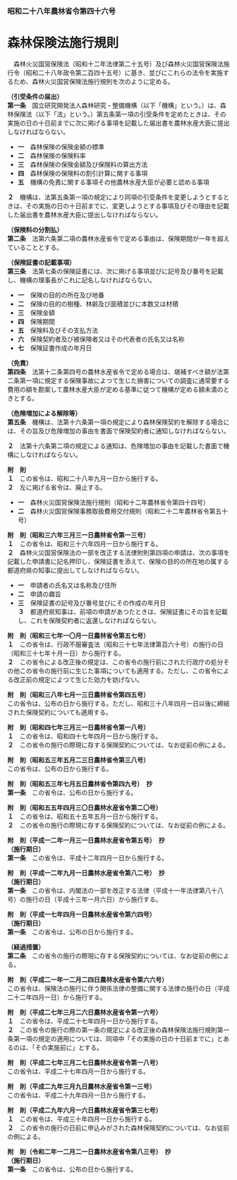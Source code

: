 ### 昭和二十八年農林省令第四十六号  
# 森林保険法施行規則  
　森林火災国営保険法（昭和十二年法律第二十五号）及び森林火災国営保険法施行令（昭和二十八年政令第二百四十五号）に基き、並びにこれらの法令を実施するため、森林火災国営保険法施行規則を次のように定める。  
  
**（引受条件の届出）**  
**第一条**　国立研究開発法人森林研究・整備機構（以下「機構」という。）は、森林保険法（以下「法」という。）第五条第一項の引受条件を定めたときは、その実施の日の十日前までに次に掲げる事項を記載した届出書を農林水産大臣に提出しなければならない。  
* **一**　森林保険の保険金額の標準  
* **二**　森林保険の保険料率  
* **三**　森林保険の保険金額及び保険料の算出方法  
* **四**　森林保険の保険料の割引計算に関する事項  
* **五**　機構の免責に関する事項その他農林水産大臣が必要と認める事項  
  
**２**　機構は、法第五条第一項の規定により同項の引受条件を変更しようとするときは、その実施の日の十日前までに、変更しようとする事項及びその理由を記載した届出書を農林水産大臣に提出しなければならない。  
  
**（保険料の分割払）**  
**第二条**　法第六条第二項の農林水産省令で定める事由は、保険期間が一年を超えていることとする。  
  
**（保険証書の記載事項）**  
**第三条**　法第七条の保険証書には、次に掲げる事項並びに記号及び番号を記載し、機構の理事長がこれに記名しなければならない。  
* **一**　保険の目的の所在及び地番  
* **二**　保険の目的の樹種、林齢及び面積並びに本数又は材積  
* **三**　保険金額  
* **四**　保険期間  
* **五**　保険料及びその支払方法  
* **六**　保険契約者及び被保険者又はその代表者の氏名又は名称  
* **七**　保険証書作成の年月日  
  
**（免責）**  
**第四条**　法第十二条第四号の農林水産省令で定める場合は、塡補すべき額が法第二条第一項に規定する保険事故によつて生じた損害についての調査に通常要する費用の額を勘案して農林水産大臣が定める基準に従つて機構が定める額未満のときとする。  
  
**（危険増加による解除等）**  
**第五条**　機構は、法第十六条第一項の規定により森林保険契約を解除する場合には、その旨及び危険増加の事由を書面で保険契約者に通知しなければならない。  
  
**２**　法第十六条第二項の規定による通知は、危険増加の事由を記載した書面で機構にしなければならない。  
  
**附　則**  
**１**　この省令は、昭和二十八年九月一日から施行する。  
**２**　左に掲げる省令は、廃止する。  
* **一**　森林火災国営保険法施行規則（昭和十二年農林省令第四十四号）  
* **二**　森林火災国営保険事務取扱費用交付規則（昭和二十二年農林省令第五十号）  
  
**附　則（昭和三六年三月三一日農林省令第一三号）**  
**１**　この省令は、昭和三十六年四月一日から施行する。  
**２**　森林火災国営保険法の一部を改正する法律附則第四項の申請は、次の事項を記載した申請書に記名押印し、保険証書を添えて、保険の目的の所在地の属する都道府県の知事に提出してしなければならない。  
* **一**　申請者の氏名又は名称及び住所  
* **二**　申請の趣旨  
* **三**　保険証書の記号及び番号並びにその作成の年月日  
**３**　都道府県知事は、前項の申請があつたときは、保険証書にその旨を記載し、これを保険契約者に返還しなければならない。  
  
**附　則（昭和三七年一〇月一日農林省令第五七号）**  
**１**　この省令は、行政不服審査法（昭和三十七年法律第百六十号）の施行の日（昭和三十七年十月一日）から施行する。  
**２**　この省令による改正後の規定は、この省令の施行前にされた行政庁の処分その他この省令の施行前に生じた事項についても適用する。ただし、この省令による改正前の規定によつて生じた効力を妨げない。  
  
**附　則（昭和三八年七月一三日農林省令第四五号）**  
この省令は、公布の日から施行する。ただし、昭和三十八年四月一日以後に締結された保険契約についても適用する。  
  
**附　則（昭和四七年三月三一日農林省令第一八号）**  
**１**　この省令は、昭和四十七年四月一日から施行する。  
**２**　この省令の施行の際現に存する保険契約については、なお従前の例による。  
  
**附　則（昭和五三年五月二三日農林省令第三八号）**  
この省令は、公布の日から施行する。  
  
**附　則（昭和五三年七月五日農林省令第四九号）　抄**  
**第一条**　この省令は、公布の日から施行する。  
  
**附　則（昭和五五年四月三〇日農林水産省令第二〇号）**  
**１**　この省令は、昭和五十五年五月一日から施行する。  
**２**　この省令の施行の際現に存する保険契約については、なお従前の例による。  
  
**附　則（平成一二年一月三一日農林水産省令第五号）　抄**  
**（施行期日）**  
**第一条**　この省令は、平成十二年四月一日から施行する。  
  
**附　則（平成一二年九月一日農林水産省令第八二号）　抄**  
**（施行期日）**  
**第一条**　この省令は、内閣法の一部を改正する法律（平成十一年法律第八十八号）の施行の日（平成十三年一月六日）から施行する。  
  
**附　則（平成一七年四月一日農林水産省令第六四号）**  
**（施行期日）**  
**第一条**　この省令は、公布の日から施行する。  
  
**（経過措置）**  
**第二条**　この省令の施行の際現に存する保険契約については、なお従前の例による。  
  
**附　則（平成二一年一二月二四日農林水産省令第六六号）**  
この省令は、保険法の施行に伴う関係法律の整備に関する法律の施行の日（平成二十二年四月一日）から施行する。  
  
**附　則（平成二七年三月二六日農林水産省令第一六号）**  
**１**　この省令は、平成二十七年四月一日から施行する。  
**２**　この省令の施行の際の第一条の規定による改正後の森林保険法施行規則第一条第一項の規定の適用については、同項中「その実施の日の十日前までに」とあるのは、「その実施前に」とする。  
  
**附　則（平成二七年三月二七日農林水産省令第一八号）**  
この省令は、平成二十七年四月一日から施行する。  
  
**附　則（平成二九年三月九日農林水産省令第一三号）**  
この省令は、平成二十九年四月一日から施行する。  
  
**附　則（平成二九年六月一六日農林水産省令第三七号）**  
**１**　この省令は、平成三十年四月一日から施行する。  
**２**　この省令の施行の日前に申込みがされた森林保険契約については、なお従前の例による。  
  
**附　則（令和二年一二月二一日農林水産省令第八三号）　抄**  
**（施行期日）**  
**第一条**　この省令は、公布の日から施行する。  
  
